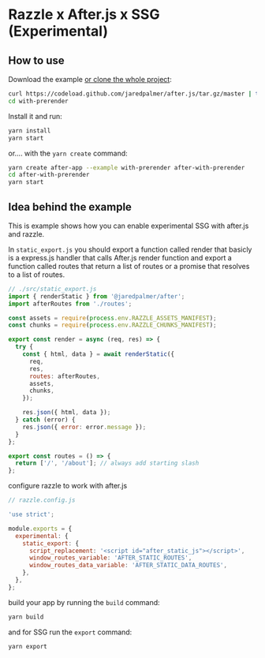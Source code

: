 # Razzle x After.js x SSG (Experimental)

## How to use

Download the example [or clone the whole project](https://github.com/jaredpalmer/after.js.git):

```bash
curl https://codeload.github.com/jaredpalmer/after.js/tar.gz/master | tar -xz --strip=2 after.js-master/examples/with-prerender
cd with-prerender
```

Install it and run:

```bash
yarn install
yarn start
```

or.... with the `yarn create` command:

```bash
yarn create after-app --example with-prerender after-with-prerender
cd after-with-prerender
yarn start
```

## Idea behind the example

This is example shows how you can enable experimental SSG with after.js and razzle.

In `static_export.js` you should export a function called render that basicly is a express.js handler that calls After.js render function and export a function called routes that return a list of routes or a promise that resolves to a list of routes.

```js
// ./src/static_export.js
import { renderStatic } from '@jaredpalmer/after';
import afterRoutes from './routes';

const assets = require(process.env.RAZZLE_ASSETS_MANIFEST);
const chunks = require(process.env.RAZZLE_CHUNKS_MANIFEST);

export const render = async (req, res) => {
  try {
    const { html, data } = await renderStatic({
      req,
      res,
      routes: afterRoutes,
      assets,
      chunks,
    });

    res.json({ html, data });
  } catch (error) {
    res.json({ error: error.message });
  }
};

export const routes = () => {
  return ['/', '/about']; // always add starting slash
};
```

configure razzle to work with after.js

```js
// razzle.config.js

'use strict';

module.exports = {
  experimental: {
    static_export: {
      script_replacement: '<script id="after_static_js"></script>',
      window_routes_variable: 'AFTER_STATIC_ROUTES',
      window_routes_data_variable: 'AFTER_STATIC_DATA_ROUTES',
    },
  },
};
```

build your app by running the `build` command:

```bash
yarn build
```

and for SSG run the `export` command:

```bash
yarn export
```
